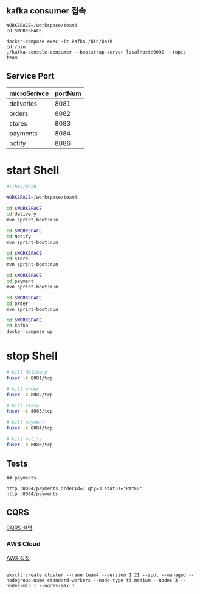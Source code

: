 ## kafka consumer 접속
```
WORKSPACE=/workspace/team4
cd $WORKSPACE

docker-compose exec -it kafka /bin/bash
cd /bin
./kafka-console-consumer --bootstrap-server localhost:9092 --topic team
```


## Service Port

| microSerivce | portNum |
|:-------------|:--------|
| deliveries    | 8081   |
| orders        | 8082   |
| stores        | 8083   |
| payments      | 8084   |
| notify        | 8086   |


# start Shell

```bash
#!/bin/bash

WORKSPACE=/workspace/team4

cd $WORKSPACE
cd delivery
mvn sprint-boot:run

cd $WORKSPACE
cd Notify
mvn sprint-boot:run

cd $WORKSPACE
cd store
mvn sprint-boot:run

cd $WORKSPACE
cd payment
mvn sprint-boot:run

cd $WORKSPACE
cd order
mvn sprint-boot:run

cd $WORKSPACE
cd kafka
docker-compose up
```

# stop Shell

```bash
# kill delivery
fuser -k 8081/tcp

# kill order
fuser -k 8082/tcp

# kill store
fuser -k 8083/tcp

# kill payment
fuser -k 8084/tcp

# kill notify
fuser -k 8086/tcp
```


## Tests

```
## payments

http :8084/payments orderId=1 qty=3 status="PAYED"
http :8084/payments

```

## CQRS
[CQRS 설명](https://www.youtube.com/watch?v=1c1J7dNh4u8)

### AWS Cloud
[AWS 설정](https://labs.msaez.io/#/courses/cna-full/d7337970-32f3-11ed-92da-1bf9f0340c92/#ops-aws-setting)


```

eksctl create cluster --name team4 --version 1.21 --spot --managed --nodegroup-name standard-workers --node-type t3.medium --nodes 3 --nodes-min 1 --nodes-max 3
```